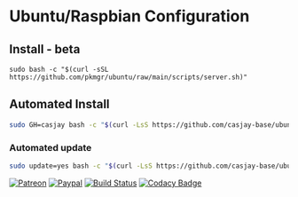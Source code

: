 # Ubuntu/Raspbian Configuration

## Install - beta
  
```shell
sudo bash -c "$(curl -sSL https://github.com/pkmgr/ubuntu/raw/main/scripts/server.sh)"
```

## Automated Install

```bash
sudo GH=casjay bash -c "$(curl -LsS https://github.com/casjay-base/ubuntu/raw/main/install.sh)"
```

### Automated update

```bash
sudo update=yes bash -c "$(curl -LsS https://github.com/casjay-base/ubuntu/raw/main/install.sh)"
```

[![Patreon](https://img.shields.io/badge/patreon-donate-orange.svg)](https://www.patreon.com/casjay)
[![Paypal](https://img.shields.io/badge/Donate-PayPal-green.svg)](https://www.paypal.me/casjaysdev)
[![Build Status](https://travis-ci.org/casjay-base/centos.svg?branch=master)](https://travis-ci.org/casjay-base/ubuntu)
[![Codacy Badge](https://app.codacy.com/project/badge/Grade/e26df7c683764c3aa34555221293c4c7)](https://www.codacy.com/gh/casjay-base/ubuntu)
